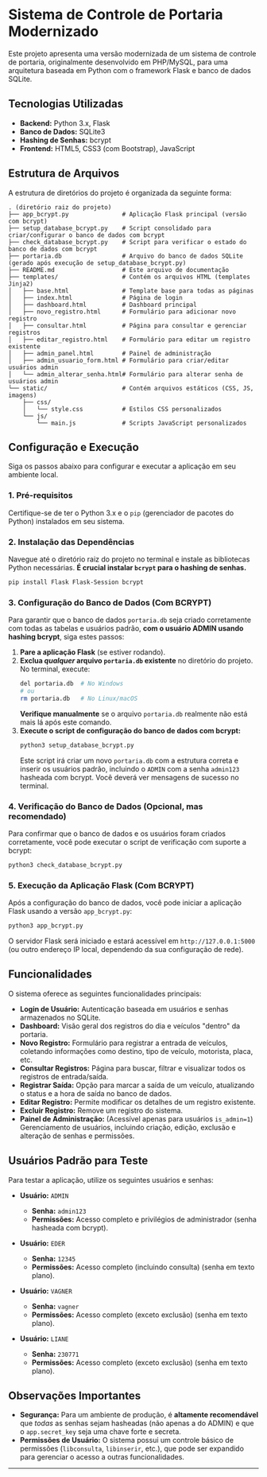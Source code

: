 # Sistema de Controle de Portaria Modernizado

Este projeto apresenta uma versão modernizada de um sistema de controle de portaria, originalmente desenvolvido em PHP/MySQL, para uma arquitetura baseada em Python com o framework Flask e banco de dados SQLite.

## Tecnologias Utilizadas

*   **Backend:** Python 3.x, Flask
*   **Banco de Dados:** SQLite3
*   **Hashing de Senhas:** bcrypt
*   **Frontend:** HTML5, CSS3 (com Bootstrap), JavaScript

## Estrutura de Arquivos

A estrutura de diretórios do projeto é organizada da seguinte forma:

```
. (diretório raiz do projeto)
├── app_bcrypt.py               # Aplicação Flask principal (versão com bcrypt)
├── setup_database_bcrypt.py    # Script consolidado para criar/configurar o banco de dados com bcrypt
├── check_database_bcrypt.py    # Script para verificar o estado do banco de dados com bcrypt
├── portaria.db                 # Arquivo do banco de dados SQLite (gerado após execução de setup_database_bcrypt.py)
├── README.md                   # Este arquivo de documentação
├── templates/                  # Contém os arquivos HTML (templates Jinja2)
│   ├── base.html               # Template base para todas as páginas
│   ├── index.html              # Página de login
│   ├── dashboard.html          # Dashboard principal
│   ├── novo_registro.html      # Formulário para adicionar novo registro
│   ├── consultar.html          # Página para consultar e gerenciar registros
│   ├── editar_registro.html    # Formulário para editar um registro existente
│   ├── admin_panel.html        # Painel de administração
│   ├── admin_usuario_form.html # Formulário para criar/editar usuários admin
│   └── admin_alterar_senha.html# Formulário para alterar senha de usuários admin
└── static/                     # Contém arquivos estáticos (CSS, JS, imagens)
    ├── css/
    │   └── style.css           # Estilos CSS personalizados
    └── js/
        └── main.js             # Scripts JavaScript personalizados
```

## Configuração e Execução

Siga os passos abaixo para configurar e executar a aplicação em seu ambiente local.

### 1. Pré-requisitos

Certifique-se de ter o Python 3.x e o `pip` (gerenciador de pacotes do Python) instalados em seu sistema.

### 2. Instalação das Dependências

Navegue até o diretório raiz do projeto no terminal e instale as bibliotecas Python necessárias. **É crucial instalar `bcrypt` para o hashing de senhas.**

```bash
pip install Flask Flask-Session bcrypt
```

### 3. Configuração do Banco de Dados (Com BCRYPT)

Para garantir que o banco de dados `portaria.db` seja criado corretamente com todas as tabelas e usuários padrão, **com o usuário ADMIN usando hashing bcrypt**, siga estes passos:

1.  **Pare a aplicação Flask** (se estiver rodando).
2.  **Exclua *qualquer* arquivo `portaria.db` existente** no diretório do projeto. No terminal, execute:
    ```bash
    del portaria.db  # No Windows
    # ou
    rm portaria.db   # No Linux/macOS
    ```
    **Verifique manualmente** se o arquivo `portaria.db` realmente não está mais lá após este comando.
3.  **Execute o script de configuração do banco de dados com bcrypt:**
    ```bash
    python3 setup_database_bcrypt.py
    ```
    Este script irá criar um novo `portaria.db` com a estrutura correta e inserir os usuários padrão, incluindo o `ADMIN` com a senha `admin123` hasheada com bcrypt. Você deverá ver mensagens de sucesso no terminal.

### 4. Verificação do Banco de Dados (Opcional, mas recomendado)

Para confirmar que o banco de dados e os usuários foram criados corretamente, você pode executar o script de verificação com suporte a bcrypt:

```bash
python3 check_database_bcrypt.py
```

### 5. Execução da Aplicação Flask (Com BCRYPT)

Após a configuração do banco de dados, você pode iniciar a aplicação Flask usando a versão `app_bcrypt.py`:

```bash
python3 app_bcrypt.py
```

O servidor Flask será iniciado e estará acessível em `http://127.0.0.1:5000` (ou outro endereço IP local, dependendo da sua configuração de rede).

## Funcionalidades

O sistema oferece as seguintes funcionalidades principais:

*   **Login de Usuário:** Autenticação baseada em usuários e senhas armazenados no SQLite.
*   **Dashboard:** Visão geral dos registros do dia e veículos "dentro" da portaria.
*   **Novo Registro:** Formulário para registrar a entrada de veículos, coletando informações como destino, tipo de veículo, motorista, placa, etc.
*   **Consultar Registros:** Página para buscar, filtrar e visualizar todos os registros de entrada/saída.
*   **Registrar Saída:** Opção para marcar a saída de um veículo, atualizando o status e a hora de saída no banco de dados.
*   **Editar Registro:** Permite modificar os detalhes de um registro existente.
*   **Excluir Registro:** Remove um registro do sistema.
*   **Painel de Administração:** (Acessível apenas para usuários `is_admin=1`) Gerenciamento de usuários, incluindo criação, edição, exclusão e alteração de senhas e permissões.

## Usuários Padrão para Teste

Para testar a aplicação, utilize os seguintes usuários e senhas:

*   **Usuário:** `ADMIN`
    *   **Senha:** `admin123`
    *   **Permissões:** Acesso completo e privilégios de administrador (senha hasheada com bcrypt).

*   **Usuário:** `EDER`
    *   **Senha:** `12345`
    *   **Permissões:** Acesso completo (incluindo consulta) (senha em texto plano).

*   **Usuário:** `VAGNER`
    *   **Senha:** `vagner`
    *   **Permissões:** Acesso completo (exceto exclusão) (senha em texto plano).

*   **Usuário:** `LIANE`
    *   **Senha:** `230771`
    *   **Permissões:** Acesso completo (exceto exclusão) (senha em texto plano).

## Observações Importantes

*   **Segurança:** Para um ambiente de produção, é **altamente recomendável** que *todas* as senhas sejam hasheadas (não apenas a do ADMIN) e que o `app.secret_key` seja uma chave forte e secreta.
*   **Permissões de Usuário:** O sistema possui um controle básico de permissões (`libconsulta`, `libinserir`, etc.), que pode ser expandido para gerenciar o acesso a outras funcionalidades.

---
